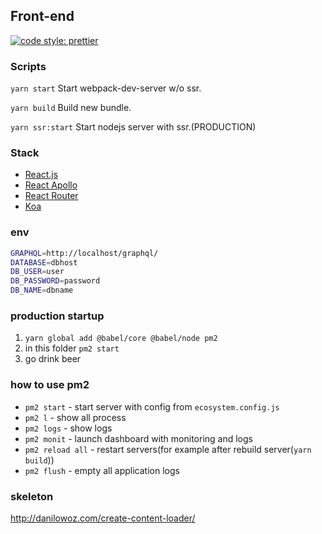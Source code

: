 ## Front-end

[![code style: prettier](https://img.shields.io/badge/code_style-prettier-ff69b4.svg?style=flat-square)](https://github.com/prettier/prettier)

### Scripts

`yarn start`
Start webpack-dev-server w/o ssr.

`yarn build`
Build new bundle.

`yarn ssr:start`
Start nodejs server with ssr.(PRODUCTION)

### Stack

-   [React.js](https://github.com/facebook/react)
-   [React Apollo](https://github.com/apollographql/react-apollo)
-   [React Router](https://github.com/ReactTraining/react-router)
-   [Koa](https://github.com/koajs/koa)

### env

```sh
GRAPHQL=http://localhost/graphql/
DATABASE=dbhost
DB_USER=user
DB_PASSWORD=password
DB_NAME=dbname
```

### production startup

1. `yarn global add @babel/core @babel/node pm2`
2. in this folder `pm2 start`
3. go drink beer

### how to use pm2

-   `pm2 start` - start server with config from `ecosystem.config.js`
-   `pm2 l` - show all process
-   `pm2 logs` - show logs
-   `pm2 monit` - launch dashboard with monitoring and logs
-   `pm2 reload all` - restart servers(for example after rebuild server(`yarn build`))
-   `pm2 flush` - empty all application logs

### skeleton

http://danilowoz.com/create-content-loader/
